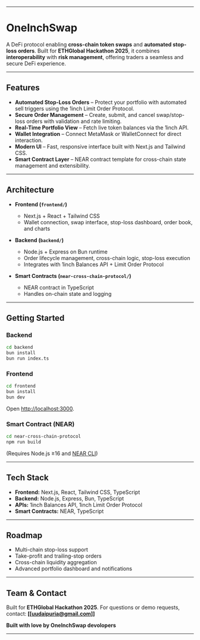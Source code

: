 
---

# OneInchSwap 

A DeFi protocol enabling **cross-chain token swaps** and **automated stop-loss orders**.
Built for **ETHGlobal Hackathon 2025**, it combines **interoperability** with **risk management**, offering traders a seamless and secure DeFi experience.

---

## Features

* **Automated Stop-Loss Orders** – Protect your portfolio with automated sell triggers using the 1inch Limit Order Protocol.
* **Secure Order Management** – Create, submit, and cancel swap/stop-loss orders with validation and rate limiting.
* **Real-Time Portfolio View** – Fetch live token balances via the 1inch API.
* **Wallet Integration** – Connect MetaMask or WalletConnect for direct interaction.
* **Modern UI** – Fast, responsive interface built with Next.js and Tailwind CSS.
* **Smart Contract Layer** – NEAR contract template for cross-chain state management and extensibility.

---

## Architecture

* **Frontend (`frontend/`)**

  * Next.js + React + Tailwind CSS
  * Wallet connection, swap interface, stop-loss dashboard, order book, and charts

* **Backend (`backend/`)**

  * Node.js + Express on Bun runtime
  * Order lifecycle management, cross-chain logic, stop-loss execution
  * Integrates with 1inch Balances API + Limit Order Protocol

* **Smart Contracts (`near-cross-chain-protocol/`)**

  * NEAR contract in TypeScript
  * Handles on-chain state and logging

---

## Getting Started

### Backend

```bash
cd backend
bun install
bun run index.ts
```

### Frontend

```bash
cd frontend
bun install
bun dev
```

Open [http://localhost:3000](http://localhost:3000).

### Smart Contract (NEAR)

```bash
cd near-cross-chain-protocol
npm run build
```

(Requires Node.js ≥16 and [NEAR CLI](https://github.com/near/near-cli#setup))

---

## Tech Stack

* **Frontend:** Next.js, React, Tailwind CSS, TypeScript
* **Backend:** Node.js, Express, Bun, TypeScript
* **APIs:** 1inch Balances API, 1inch Limit Order Protocol
* **Smart Contracts:** NEAR, TypeScript

---

## Roadmap

* Multi-chain stop-loss support
* Take-profit and trailing-stop orders
* Cross-chain liquidity aggregation
* Advanced portfolio dashboard and notifications

---

## Team & Contact

Built for **ETHGlobal Hackathon 2025**.
For questions or demo requests, contact: **[[uudaipuria@gmail.com]]**

 **Built with love by OneInchSwap devolopers**

---